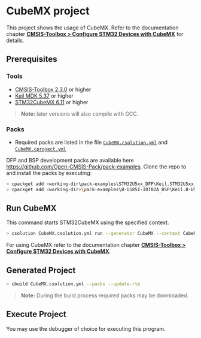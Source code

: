 # CubeMX project

This project shows the usage of CubeMX. Refer to the documentation chapter
[**CMSIS-Toolbox > Configure STM32 Devices with CubeMX**](https://github.com/Open-CMSIS-Pack/cmsis-toolbox/tree/main/docs/CubeMX.md) for details.

## Prerequisites

### Tools

- [CMSIS-Toolbox 2.3.0](https://github.com/Open-CMSIS-Pack/cmsis-toolbox/releases) or higher
- [Keil MDK 5.37](https://www2.keil.com/mdk5/) or higher
- [STM32CubeMX 6.11](https://www.st.com/en/development-tools/stm32cubemx.html) or higher

>**Note:** later versions will also compile with GCC.

### Packs

- Required packs are listed in the file [`CubeMX.csolution.yml`](./CubeMX.csolution.yml) and [`CubeMX.cproject.yml`](./CubeMX.cproject.yml)

DFP and BSP development packs are available here https://github.com/Open-CMSIS-Pack/pack-examples. Clone the repo to <working-dir> and install the packs by executing:

```bash
> cpackget add <working-dir\pack-examples\STM32U5xx_DFP\Keil.STM32U5xx_DFP.pdsc
> cpackget add <working-dir>\pack-examples\B-U585I-IOT02A_BSP\Keil.B-U585I-IOT02A_BSP.pdsc 
```

## Run CubeMX

This command starts STM32CubeMX using the specified context.

```bash
> csolution CubeMX.csolution.yml run --generator CubeMX --context CubeMX.Debug+MyBoard
```

For using CubeMX refer to the documentation chapter
[**CMSIS-Toolbox > Configure STM32 Devices with CubeMX**](https://github.com/Open-CMSIS-Pack/cmsis-toolbox/tree/main/docs/CubeMX.md).


## Generated Project

```bash
> cbuild CubeMX.csolution.yml --packs --update-rte
```

>**Note:** During the build process required packs may be downloaded.

## Execute Project

You may use the debugger of choice for executing this program.
